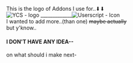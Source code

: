 This is the logo of Addons I use for..⬇⬇  
![YCS - logo](https://lh3.googleusercontent.com/yTBf-HXTR-FATN5bad0R2XFwBGpdbxzN_dRKoALQHS3qaY7rd1cizbvp9vZ_X3uKdE2d_31iDGRXehNTAOQBXrim=w128-h128-e365-rj-sc0x00ffffff)        \_\_\_\_\_\_\_\_\_\_\_\_\_![Userscript - Icon](https://cdn-icons-png.flaticon.com/128/1383/1383327.png)<br>
I wanted to add more..(than one) ~~maybe actually~~  
but y'know..  
#### I DON'T HAVE ANY IDEA--
on what should i make next-
